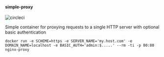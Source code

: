 #### simple-proxy

![circleci][circleci]



Simple container for proxying requests to a single HTTP server with optional basic authentication


    docker run -e SCHEME=https -e SERVER_NAME='my.host.com' -e DOMAIN_NAME=localhost -e BASIC_AUTH='admin:$.....' --rm -ti -p 80:80 nginx-proxy


[circleci]: https://img.shields.io/circleci/project/github/vektorcloud/simple-proxy.svg "simple-proxy"

